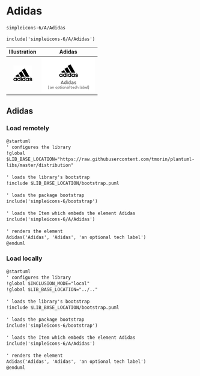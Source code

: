# Adidas


```text
simpleicons-6/A/Adidas
```

```text
include('simpleicons-6/A/Adidas')
```



| Illustration | Adidas |
| :---: | :---: |
| ![illustration for Illustration](../../simpleicons-6/A/Adidas.png) | ![illustration for Adidas](../../simpleicons-6/A/Adidas.Local.png) |




## Adidas

### Load remotely
```plantuml
@startuml
' configures the library
!global $LIB_BASE_LOCATION="https://raw.githubusercontent.com/tmorin/plantuml-libs/master/distribution"

' loads the library's bootstrap
!include $LIB_BASE_LOCATION/bootstrap.puml

' loads the package bootstrap
include('simpleicons-6/bootstrap')

' loads the Item which embeds the element Adidas
include('simpleicons-6/A/Adidas')

' renders the element
Adidas('Adidas', 'Adidas', 'an optional tech label')
@enduml
```

### Load locally
```plantuml
@startuml
' configures the library
!global $INCLUSION_MODE="local"
!global $LIB_BASE_LOCATION="../.."

' loads the library's bootstrap
!include $LIB_BASE_LOCATION/bootstrap.puml

' loads the package bootstrap
include('simpleicons-6/bootstrap')

' loads the Item which embeds the element Adidas
include('simpleicons-6/A/Adidas')

' renders the element
Adidas('Adidas', 'Adidas', 'an optional tech label')
@enduml
```

